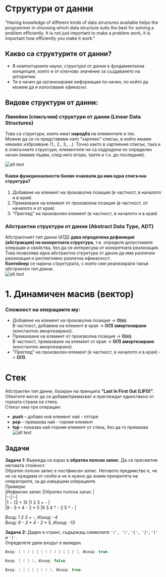 # Структури от данни

"Having knowledge of different kinds of data structures available helps the programmer in choosing which data structure suits the best for solving a problem efficiently. It is not just important to make a problem work, it is important how efficiently you make it work."  

## Какво са структурите от данни?  
- В компютърните науки, *структура от данни* е фундаментална концепция, която е от ключово значение за създаването на алгоритми.  
- Тя е начин да организираме информация по начин, по който да можем да я използваме *ефикасно*.  

## Видове структури от данни:
### Линейни (списъчни) структури от данни (Linear Data Structures)
Това са структури, които имат **наредба** на елементите в тях.  
Можем да си ги представяме като "хартиен" списък, в който имаме някакво изброяване (1., 2., 3., ..). Точно както в хартиения списък, така и в списъчните структури, елементите ни са *подредени* по определен начин (имаме първи, след него втори, трети и т.н. до последния).

![alt text](https://i.ibb.co/QJYhwJ4/List.jpg)

#### Какви функционалности бихме очаквали да има една списъчна структура?
1. Добавяне на елемент на произволна позиция (в частност, в началото и в края)  
2. Премахване на елемент от произволна позиция (в частност, от началото и от края)  
3. "Преглед" на произволен елемент (в частност, в началото и в края)  

### Абстрактни структури от данни (Abstract Data Type, ADT)
Абстрактният тип данни (АТД) **дава определена дефиниция (абстракция) на конкретната структура**, т.е. определя допустимите опера­ции и свойства, без да се интересува от конкретната реализация.  
Това позволява една абстрактна структура от данни да има различни реализации и респективно различна ефикасност.  
**Контейнер** се нарича структурата, с която сме реализирали такъв *абстрактен тип данни*.  
![alt text](https://i.ibb.co/z6C7ysm/Data-structures.png)

# 1. Динамичен масив (вектор)
 
 ### Сложност на операциите му:  
 - Добавяне на елемент на произволна позиция -> **O(n)**.  
В частност, добавяне на елемент в края -> **O(1) амортизирано** (константно амортизирано).  
-  Премахване на елемент от произволна позиция -> **O(n)**.  
В частност, премахване на елемент от края -> **O(1) амортизирано** (константно амортизирано).  
- "Преглед" на произволен елемент (в частност, в началото и в края)  -> **O(1)**.  

# Стек
Абстрактен тип данни, базиран на принципа **"Last In First Out (LIFO)"**.  
Обектите могат да се добавя/премахват и преглеждат единствено от горната страна на стека.  
Стекът има три операции:  
-  **push** – добавя нов елемент  най - отгоре  
-  **pop** – премахва най - горния елемент  
- **top** – показва най-горния елемент от стека, без да го премахва   
![alt text](https://i.ibb.co/CKNwLNq/Stack.png)

## Задачи

**Задача 1:** Въвежда се израз в **обратен полски запис**. Да се пресметне неговата стойност.  
Обратен полски запис е *постфиксен запис*. Неговото предимство е, че не се нуждаем от скоби и не е нужно да знаем приоритета на операторите, за да извършим операциите.  
*Примери:*  
|Инфиксен запис |Обратен полски запис |  
|--|--|  
|1 − (2 + 3) |1 2 3 + - |  
|9 - 3 * 4 - 2 * 5 |9 3 4 * - 2 5 * - |  

*Вход: 1 2 3 + -, Изход: -4  
Вход: 9 - 3 * 4 - 2 * 5, Изход: -13*


**Задача 2:** Даден е стринг, съдържащ символите `'(', ')'`, `'{', '}'`, `'['` и `']'`.  
Определете дали входът е валиден.  

```c++
Вход: [ ( ) ] { ( ) ( ) } [ { } ], Изход: true.
 ```

```c++
Вход: [ ( ] ), Изход: false.
 ```

```c++
Вход: ( ( ( [ ] ) ) ), Изход: true.
 ```

